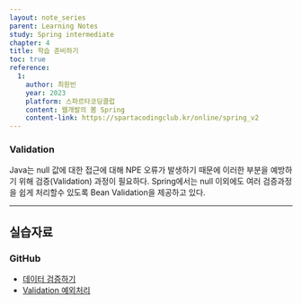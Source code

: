 ```yaml
---
layout: note_series
parent: Learning Notes
study: Spring intermediate
chapter: 4
title: 학습 준비하기
toc: true
reference:
  1:
    author: 최원빈
    year: 2023
    platform: 스파르타코딩클럽
    content: 웹개발의 봄 Spring
    content-link: https://spartacodingclub.kr/online/spring_v2
---
```


### Validation
Java는 null 값에 대한 접근에 대해 NPE 오류가 발생하기 때문에 이러한 부분을 예방하기 위해 검증(Validation) 과정이 필요하다.
Spring에서는 null 이외에도 여러 검증과정을 쉽게 처리할수 있도록 Bean Validation을 제공하고 있다.

---

## 실습자료
### GitHub
- [데이터 검증하기](https://github.com/JISU-YANG/spring-auth/commit/ca0a8e43121dc8d44a5b5f8c1e59c5e94bb69590)
- [Validation 예외처리](https://github.com/JISU-YANG/spring-auth/commit/f9711f1a6aa999575e34a9d37454ecbbd598d39e)